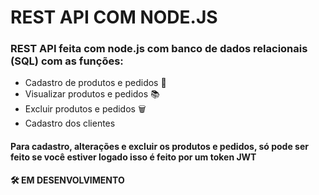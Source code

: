 # REST API COM NODE.JS 


<h3> REST API feita com node.js com banco de dados relacionais (SQL) com as funções: </h3> 
<ul>
<li>Cadastro de produtos e pedidos 📄</li>
<li>Visualizar produtos e pedidos 📚</li>
<li>Excluir produtos e pedidos 🗑</li>
<li>Cadastro dos clientes </li>
</ul>

<h4>Para cadastro, alterações e excluir os produtos e pedidos, só pode ser feito se você estiver logado isso é feito por um token JWT</h4>

<strong> 🛠 EM DESENVOLVIMENTO</strong>
